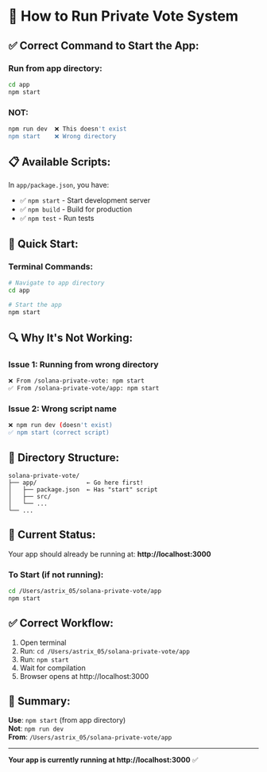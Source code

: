 # 🚀 How to Run Private Vote System

## ✅ **Correct Command to Start the App:**

### Run from app directory:
```bash
cd app
npm start
```

### NOT:
```bash
npm run dev  ❌ This doesn't exist
npm start    ❌ Wrong directory
```

## 📋 **Available Scripts:**

In `app/package.json`, you have:
- ✅ `npm start` - Start development server
- ✅ `npm build` - Build for production
- ✅ `npm test` - Run tests

## 🎯 **Quick Start:**

### Terminal Commands:

```bash
# Navigate to app directory
cd app

# Start the app
npm start
```

## 🔍 **Why It's Not Working:**

### Issue 1: Running from wrong directory
```bash
❌ From /solana-private-vote: npm start
✅ From /solana-private-vote/app: npm start
```

### Issue 2: Wrong script name
```bash
❌ npm run dev (doesn't exist)
✅ npm start (correct script)
```

## 📂 **Directory Structure:**

```
solana-private-vote/
├── app/              ← Go here first!
│   ├── package.json  ← Has "start" script
│   ├── src/
│   └── ...
└── ...
```

## 🎊 **Current Status:**

Your app should already be running at:
**http://localhost:3000**

### To Start (if not running):

```bash
cd /Users/astrix_05/solana-private-vote/app
npm start
```

## ✅ **Correct Workflow:**

1. Open terminal
2. Run: `cd /Users/astrix_05/solana-private-vote/app`
3. Run: `npm start`
4. Wait for compilation
5. Browser opens at http://localhost:3000

## 🎯 **Summary:**

**Use**: `npm start` (from app directory)  
**Not**: `npm run dev`  
**From**: `/Users/astrix_05/solana-private-vote/app`

---

**Your app is currently running at http://localhost:3000** ✅
